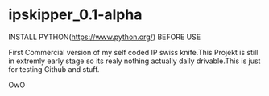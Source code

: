 # ipskipper_0.1-alpha

INSTALL PYTHON(https://www.python.org/) BEFORE USE

First Commercial version of my self coded IP swiss knife.This Projekt is still in extremly early stage 
so its realy nothing actually daily drivable.This is just for testing Github and stuff. 




OwO
